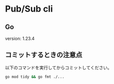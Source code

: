 # Pub/Sub cli

## Go

version: 1.23.4

## コミットするときの注意点

以下のコマンドを実行してからコミットしてください。

```sh
go mod tidy && go fmt ./...
```
